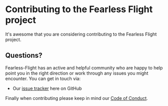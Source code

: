 # Contributing to the Fearless Flight project

It's awesome that you are considering contributing to the Fearless Flight project.


## Questions?

Fearless-Flight has an active and helpful community who are happy to help point you in the right direction or work through any issues you might encounter. You can get in touch via:

 * Our [issue tracker](https://github.com/fearless-flight/fearless-flight-app/issues) here on GitHub
 


Finally when contributing please keep in mind our [Code of Conduct](CODE_OF_CONDUCT.md).